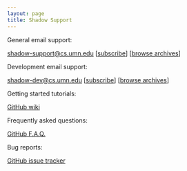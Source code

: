 ```yaml
---
layout: page
title: Shadow Support
---
```


General email support:

[shadow-support@cs.umn.edu][supportmail] \[[subscribe][supportsubscribe]\] \[[browse archives][supportarchives]\]

Development email support:

[shadow-dev@cs.umn.edu][devmail] \[[subscribe][devsubscribe]\] \[[browse archives][devarchives]\]

Getting started tutorials:

[GitHub wiki][wiki]

Frequently asked questions:

[GitHub F.A.Q.][faq]

Bug reports:

[GitHub issue tracker][issues]

[supportmail]: mailto:shadow-support@cs.umn.edu
[supportsubscribe]: https://wwws.cs.umn.edu/mm-cs/listinfo/shadow-support
[supportarchives]: http://mailman.cs.umn.edu/archives/shadow-support/
[devmail]: mailto:shadow-dev@cs.umn.edu
[devsubscribe]: https://wwws.cs.umn.edu/mm-cs/listinfo/shadow-dev
[devarchives]: http://mailman.cs.umn.edu/archives/shadow-dev/
[wiki]: https://github.com/shadow/shadow/wiki
[faq]: https://github.com/shadow/shadow/wiki/Frequently-asked-questions
[issues]: https://github.com/shadow/shadow/issues
